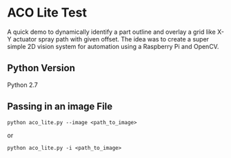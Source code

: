 # ACO Lite Test

A quick demo to dynamically identify a part outline and overlay a grid like X-Y actuator spray path with given offset.  The idea was to create a super simple 2D vision system for automation using a Raspberry Pi and OpenCV.

## Python Version

Python 2.7

## Passing in an image File

```
python aco_lite.py --image <path_to_image>
```

or

```
python aco_lite.py -i <path_to_image>
```
